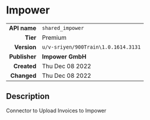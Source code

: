 # Impower
| | |
|-:|-|
|**API name**|`shared_impower`|
|**Tier**|Premium|
|**Version**|`u/v-sriyen/900Train\1.0.1614.3131`|
|**Publisher**|**Impower GmbH**|
|**Created**|Thu Dec 08 2022|
|**Changed**|Thu Dec 08 2022|

## Description
Connector to Upload Invoices to Impower
